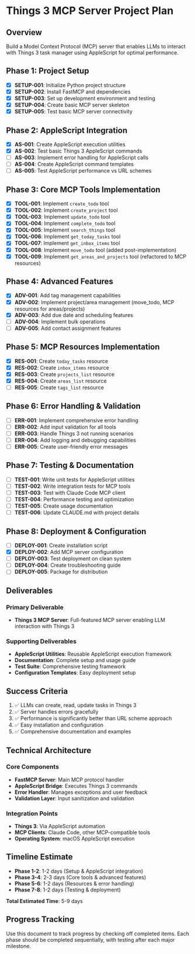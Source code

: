 # Things 3 MCP Server Project Plan

## Overview
Build a Model Context Protocol (MCP) server that enables LLMs to interact with Things 3 task manager using AppleScript for optimal performance.

## Phase 1: Project Setup
- [x] **SETUP-001**: Initialize Python project structure
- [x] **SETUP-002**: Install FastMCP and dependencies
- [x] **SETUP-003**: Set up development environment and testing
- [x] **SETUP-004**: Create basic MCP server skeleton
- [x] **SETUP-005**: Test basic MCP server connectivity

## Phase 2: AppleScript Integration
- [x] **AS-001**: Create AppleScript execution utilities
- [x] **AS-002**: Test basic Things 3 AppleScript commands
- [ ] **AS-003**: Implement error handling for AppleScript calls
- [ ] **AS-004**: Create AppleScript command templates
- [ ] **AS-005**: Test AppleScript performance vs URL schemes

## Phase 3: Core MCP Tools Implementation
- [x] **TOOL-001**: Implement `create_todo` tool
- [x] **TOOL-002**: Implement `create_project` tool
- [x] **TOOL-003**: Implement `update_todo` tool
- [x] **TOOL-004**: Implement `complete_todo` tool
- [x] **TOOL-005**: Implement `search_things` tool
- [x] **TOOL-006**: Implement `get_today_tasks` tool
- [x] **TOOL-007**: Implement `get_inbox_items` tool
- [x] **TOOL-008**: Implement `move_todo` tool (added post-implementation)
- [x] **TOOL-009**: Implement `get_areas_and_projects` tool (refactored to MCP resources)

## Phase 4: Advanced Features
- [x] **ADV-001**: Add tag management capabilities
- [x] **ADV-002**: Implement project/area management (move_todo, MCP resources for areas/projects)
- [x] **ADV-003**: Add due date and scheduling features
- [ ] **ADV-004**: Implement bulk operations
- [ ] **ADV-005**: Add contact assignment features

## Phase 5: MCP Resources Implementation
- [x] **RES-001**: Create `today_tasks` resource
- [x] **RES-002**: Create `inbox_items` resource
- [x] **RES-003**: Create `projects_list` resource
- [x] **RES-004**: Create `areas_list` resource
- [ ] **RES-005**: Create `tags_list` resource

## Phase 6: Error Handling & Validation
- [ ] **ERR-001**: Implement comprehensive error handling
- [ ] **ERR-002**: Add input validation for all tools
- [ ] **ERR-003**: Handle Things 3 not running scenarios
- [ ] **ERR-004**: Add logging and debugging capabilities
- [ ] **ERR-005**: Create user-friendly error messages

## Phase 7: Testing & Documentation
- [ ] **TEST-001**: Write unit tests for AppleScript utilities
- [ ] **TEST-002**: Write integration tests for MCP tools
- [ ] **TEST-003**: Test with Claude Code MCP client
- [ ] **TEST-004**: Performance testing and optimization
- [ ] **TEST-005**: Create usage documentation
- [ ] **TEST-006**: Update CLAUDE.md with project details

## Phase 8: Deployment & Configuration
- [ ] **DEPLOY-001**: Create installation script
- [x] **DEPLOY-002**: Add MCP server configuration
- [ ] **DEPLOY-003**: Test deployment on clean system
- [ ] **DEPLOY-004**: Create troubleshooting guide
- [ ] **DEPLOY-005**: Package for distribution

## Deliverables

### Primary Deliverable
- **Things 3 MCP Server**: Full-featured MCP server enabling LLM interaction with Things 3

### Supporting Deliverables
- **AppleScript Utilities**: Reusable AppleScript execution framework
- **Documentation**: Complete setup and usage guide
- **Test Suite**: Comprehensive testing framework
- **Configuration Templates**: Easy deployment setup

## Success Criteria
1. ✅ LLMs can create, read, update tasks in Things 3
2. ✅ Server handles errors gracefully
3. ✅ Performance is significantly better than URL scheme approach
4. ✅ Easy installation and configuration
5. ✅ Comprehensive documentation and examples

## Technical Architecture

### Core Components
- **FastMCP Server**: Main MCP protocol handler
- **AppleScript Bridge**: Executes Things 3 commands
- **Error Handler**: Manages exceptions and user feedback
- **Validation Layer**: Input sanitization and validation

### Integration Points
- **Things 3**: Via AppleScript automation
- **MCP Clients**: Claude Code, other MCP-compatible tools
- **Operating System**: macOS AppleScript execution

## Timeline Estimate
- **Phase 1-2**: 1-2 days (Setup & AppleScript integration)
- **Phase 3-4**: 2-3 days (Core tools & advanced features)
- **Phase 5-6**: 1-2 days (Resources & error handling)
- **Phase 7-8**: 1-2 days (Testing & deployment)

**Total Estimated Time**: 5-9 days

## Progress Tracking
Use this document to track progress by checking off completed items. Each phase should be completed sequentially, with testing after each major milestone.